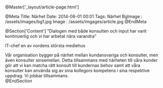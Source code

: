 @Master['_layout/article-page.html'] 

@Meta
Title: Närhet
Date: 2014-08-01 00:01
Tags: Närhet
BgImage : /assets/images/bg1.jpg
Image : /assets/imgages/article.jpg
@EndMeta

@Section['Content']
”Dialogen med både konsulten och input har varit kontinuerlig och vi har arbetat nära varandra”
 
IT-chef en av nordens största mediehus
 
Vår organisation bygger på närhet mellan kundansvariga och konsulter, men även konsulter sinsemellan. Detta tillsammans med närheten till våra kunder gör att vi kan matcha rätt konsult till kundernas behov samt att våra konsulter kan använda sig av sina kollegors kompetens i sina respektive uppdrag. Vi jobbar tillsammans.  
@EndSection 